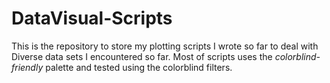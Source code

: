 # DataVisual-Scripts
This is the repository to store my plotting scripts I wrote so far to deal with Diverse data sets I encountered so far.
Most of scripts uses the *colorblind-friendly* palette and tested using the colorblind filters.

